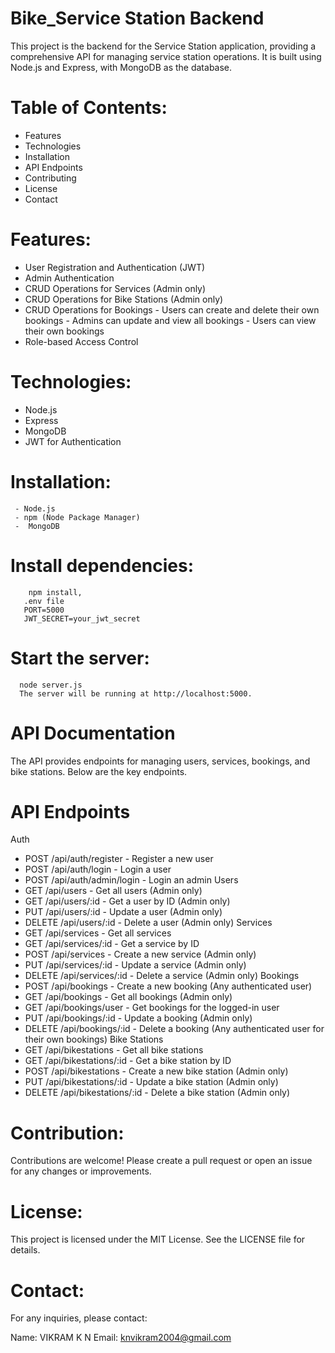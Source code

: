 
# Bike_Service Station Backend
This project is the backend for the Service Station application, providing a comprehensive API for managing service station operations. It is built using Node.js and Express, with MongoDB as the database.

# Table of Contents:
  - Features
  - Technologies
  - Installation
  - API Endpoints
  - Contributing
  - License
  - Contact

# Features:
   - User Registration and Authentication (JWT)
   - Admin Authentication
   - CRUD Operations for Services (Admin only)
   - CRUD Operations for Bike Stations (Admin only)
   - CRUD Operations for Bookings
         - Users can create and delete their own bookings
         - Admins can update and view all bookings
         - Users can view their own bookings
   - Role-based Access Control
# Technologies:
  - Node.js
  - Express
  - MongoDB
  - JWT for Authentication
# Installation:
     - Node.js
     - npm (Node Package Manager)
     -  MongoDB

# Install dependencies:
        npm install,
       .env file 
       PORT=5000
       JWT_SECRET=your_jwt_secret
 # Start the server:
      node server.js
      The server will be running at http://localhost:5000.

# API Documentation
The API provides endpoints for managing users, services, bookings, and bike stations. Below are the key endpoints.

# API Endpoints
Auth
 - POST /api/auth/register - Register a new user
 - POST /api/auth/login - Login a user
 - POST /api/auth/admin/login - Login an admin
Users
 - GET /api/users - Get all users (Admin only)
 - GET /api/users/:id - Get a user by ID (Admin only)
 - PUT /api/users/:id - Update a user (Admin only)
 - DELETE /api/users/:id - Delete a user (Admin only)
Services
 - GET /api/services - Get all services
 - GET /api/services/:id - Get a service by ID
 - POST /api/services - Create a new service (Admin only)
 - PUT /api/services/:id - Update a service (Admin only)
 - DELETE /api/services/:id - Delete a service (Admin only)
Bookings
 - POST /api/bookings - Create a new booking (Any authenticated user)
 - GET /api/bookings - Get all bookings (Admin only)
 - GET /api/bookings/user - Get bookings for the logged-in user
 - PUT /api/bookings/:id - Update a booking (Admin only)
 - DELETE /api/bookings/:id - Delete a booking (Any authenticated user for their own bookings)
Bike Stations
 - GET /api/bikestations - Get all bike stations
 - GET /api/bikestations/:id - Get a bike station by ID
 - POST /api/bikestations - Create a new bike station (Admin only)
 - PUT /api/bikestations/:id - Update a bike station (Admin only)
 - DELETE /api/bikestations/:id - Delete a bike station (Admin only)
   
# Contribution:
   Contributions are welcome! Please create a pull request or open an issue for any changes or improvements.

# License:
This project is licensed under the MIT License. See the LICENSE file for details.

# Contact:
For any inquiries, please contact:

Name: VIKRAM K N
Email: knvikram2004@gmail.com
